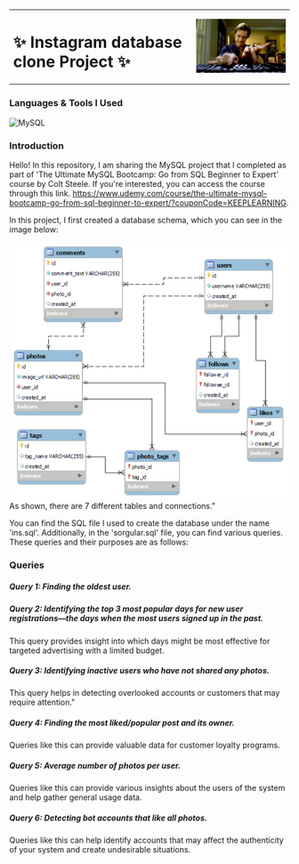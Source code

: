 # 

<table>
  <tr>
    <td><h1>✨ Instagram database clone Project ✨ </h1></td>
    <td><img src="/assets/tumblr_mxrk1aCoT41qft49to1_500.gif" alt="Code GIF" width="350" /></td>
  </tr>
</table>


### Languages & Tools I Used 

![MySQL](https://img.shields.io/badge/mysql-4479A1.svg?style=for-the-badge&logo=mysql&logoColor=white)

### Introduction 

Hello! In this repository, I am sharing the MySQL project that I completed as part of 'The Ultimate MySQL Bootcamp: Go from SQL Beginner to Expert' course by Colt Steele. If you're interested, you can access the course through this link. https://www.udemy.com/course/the-ultimate-mysql-bootcamp-go-from-sql-beginner-to-expert/?couponCode=KEEPLEARNING. 

In this project, I first created a database schema, which you can see in the image below:

<img src="assets/pngsi.png" alt="Schema" width="500" />
As shown, there are 7 different tables and connections."

You can find the SQL file I used to create the database under the name 'ins.sql'. Additionally, in the 'sorgular.sql' file, you can find various queries. These queries and their purposes are as follows:

### Queries 
##### Query 1: Finding the oldest user.

##### Query 2: Identifying the top 3 most popular days for new user registrations—the days when the most users signed up in the past. 
  This query provides insight into which days might be most effective for targeted advertising with a limited budget.
  
##### Query 3: Identifying inactive users who have not shared any photos. 
  This query helps in detecting overlooked accounts or customers that may require attention."

##### Query 4: Finding the most liked/popular post and its owner. 
  Queries like this can provide valuable data for customer loyalty programs.

##### Query 5: Average number of photos per user. 
  Queries like this can provide various insights about the users of the system and help gather general usage data.

##### Query 6: Detecting bot accounts that like all photos. 
  Queries like this can help identify accounts that may affect the authenticity of your system and create undesirable situations.




